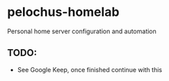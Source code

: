 # pelochus-homelab
Personal home server configuration and automation

## TODO:
- See Google Keep, once finished continue with this
